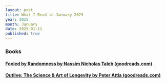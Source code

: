 ```yaml
---
layout: post
title: What I Read in January 2025
year: 2025
month: January
date: 2025-01-11
published: true
---
```


### Books

####  [Fooled by Randomness by Nassim Nicholas Taleb (goodreads.com)](https://www.goodreads.com/book/show/38315.Fooled_by_Randomness)

####  [Outlive: The Science & Art of Longevity by Peter Attia (goodreads.com)](https://www.goodreads.com/book/show/61153739-outlive)

